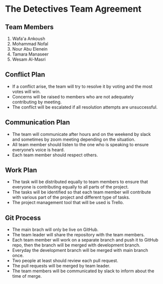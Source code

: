 # The Detectives Team Agreement

## Team Members

1. Wafa'a Ankoush
2. Mohammad Nofal
3. Nour Abu Elenein
4. Tamara Manaseer
5. Wesam Al-Masri

## Conflict Plan

- If a conflict arise, the team will try to resolve it by voting and the most votes will win.
- Concerns will be raised to members who are not adequately contributing by meeting.
- The conflict will be escalated if all resolution attempts are unsuccessful.

## Communication Plan

- The team will communicate after hours and on the weekend by slack and sometimes by zoom meeting depending on the situation.
- All team member should listen to the one who is speaking to ensure everyone’s voice is heard.
- Each team member should respect others.

## Work Plan

- The task will be distributed equally to team members to ensure that everyone is contributing equally to all parts of the project.
- The tasks will be identified so that each team member will contribute with various part of the project and different type of tasks.
- The project management tool that will be used is Trello.

## Git Process

- The main brach will only be live on GitHub.
- The team leader will share the repository with the team members.
- Each team member will work on a separate branch and push it to GitHub repo, then the branch will be merged with development branch.
- Everyday the development branch will be merged with main branch once.
- Two people at least should review each pull request.
- The pull requests will be merged by team leader.
- The team members will be communicated by slack to inform about the time of merge.
